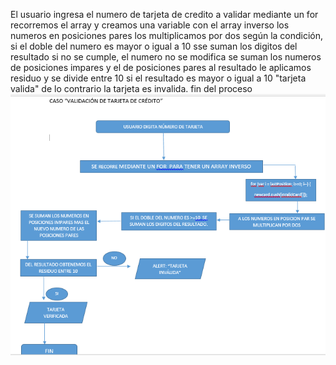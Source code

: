 El usuario ingresa el numero de tarjeta de credito a validar
mediante un for recorremos el array y creamos una variable con el array inverso
los numeros en posiciones pares los multiplicamos por dos
según la condición, si el doble del numero es mayor o igual a 10 sse suman los digitos del resultado
si no se cumple, el numero no se modifica
se suman los numeros de posiciones impares y el de posiciones pares
al resultado le aplicamos residuo y se divide entre 10
si el resultado es mayor o igual a 10 "tarjeta valida"
de lo contrario la tarjeta es invalida.
fin del proceso
![recursos](assets/docs/recursos.png)